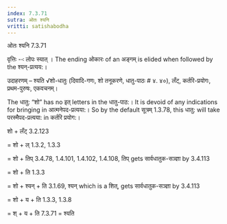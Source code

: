 ```yaml
---
index: 7.3.71
sutra: ओतः श्यनि
vritti: satishabodha
---
```



 ओतः श्यनि 7.3.71 

वृत्तिः --ः लोपः स्‍यात् । The ending ओकारः of an अङ्गम् is elided when followed by the श्यन्-प्रत्यय:। 


उदाहरणम् – श्यति √शो-धातुः (दिवादि-गणः, शो तनूकरणे, धातु-पाठः # ४. ४०), लँट्, कर्तरि-प्रयोगः, प्रथम-पुरुषः, एकवचनम्। 


The धातु: “शो” has no इत् letters in the धातु-पाठ:। It is devoid of any indications for bringing in आत्मनेपद-प्रत्यया:। So by the default सूत्रम् 1.3.78, this धातु: will take परस्मैपद-प्रत्यया: in कर्तरि प्रयोग:। 


शो + लँट् 3.2.123 

= शो + ल् 1.3.2, 1.3.3 

= शो + तिप् 3.4.78, 1.4.101, 1.4.102, 1.4.108, तिप् gets सार्वधातुक-सञ्ज्ञा by 3.4.113 

= शो + ति 1.3.3 

= शो + श्यन् + ति 3.1.69, श्यन् which is a शित्, gets सार्वधातुक-सञ्ज्ञा by 3.4.113 

= शो + य + ति 1.3.3, 1.3.8 

= श् + य + ति 7.3.71 = श्यति 



